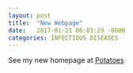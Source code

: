 ```yaml
---
layout: post
title:  "New Webpage"
date:   2017-01-21 06:03:29 -0800
categories: INFECTIOUS DISEASES
---
```

See my new homepage at <a href="https://dood393.github.io/superlit/"> Potatoes </a> <br> 

